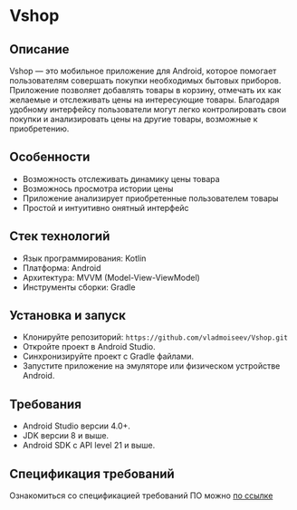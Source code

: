 # Vshop
## Описание
Vshop — это мобильное приложение для Android, которое помогает пользователям совершать покупки необходимых бытовых приборов. Приложение позволяет добавлять товары в корзину, отмечать их как желаемые и отслеживать цены на интересующие товары. Благодаря удобному интерфейсу пользователи могут легко контролировать свои покупки и анализировать цены на другие товары, возможные к приобретению.
## Особенности 
+ Возможность отслеживать динамику цены товара
+ Возможнось просмотра истории цены 
+ Приложение анализирует приобретенные пользователем товары 
+ Простой и интуитивно онятный интерфейс
## Стек технологий
+ Язык программирования: Kotlin
+ Платформа: Android
+ Архитектура: MVVM (Model-View-ViewModel)
+ Инструменты сборки: Gradle
## Установка и запуск
+ Клонируйте репозиторий:
  ```https://github.com/vladmoiseev/Vshop.git```
+ Откройте проект в Android Studio.
+ Синхронизируйте проект с Gradle файлами.
+ Запустите приложение на эмуляторе или физическом устройстве Android.
## Требования
+ Android Studio версии 4.0+.
+ JDK версии 8 и выше.
+ Android SDK с API level 21 и выше.
## Спецификация требований
Ознакомиться со спецификацией требований ПО можно [по ссылке](https://github.com/vladmoiseev/Vshop/blob/master/Requirements/SRS.md)


